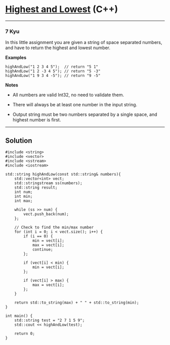 # [Highest and Lowest](https://www.codewars.com/kata/554b4ac871d6813a03000035) (C++)

---

### 7 Kyu

In this little assignment you are given a string of space separated numbers, and have to return the highest and lowest number.

**Examples**

```
highAndLow("1 2 3 4 5");  // return "5 1"
highAndLow("1 2 -3 4 5"); // return "5 -3"
highAndLow("1 9 3 4 -5"); // return "9 -5"
```

**Notes**

- All numbers are valid Int32, no need to validate them.

- There will always be at least one number in the input string.

- Output string must be two numbers separated by a single space, and highest number is first.

---

## Solution

```
#include <string>
#include <vector>
#include <sstream>
#include <iostream>

std::string highAndLow(const std::string& numbers){
    std::vector<int> vect;
    std::stringstream ss(numbers);
    std::string result;
    int num;
    int min;
    int max;

    while (ss >> num) {
        vect.push_back(num);
    };

    // Check to find the min/max number
    for (int i = 0; i < vect.size(); i++) {
        if (i == 0) {
            min = vect[i];
            max = vect[i];
            continue;
        };

        if (vect[i] < min) {
            min = vect[i];
        };

        if (vect[i] > max) {
            max = vect[i];
        };
    }

    return std::to_string(max) + " " + std::to_string(min);
}

int main() {
    std::string test = "2 7 1 5 9";
    std::cout << highAndLow(test);

    return 0;
}
```